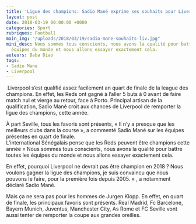 ```yaml
---
title: 'Ligue des champions: Sadio Mané exprime ses souhaits pour Liverpool'
layout: post
date: 2018-03-19 00:00:00 +0000
categories: Sport
rubriques: Football
main_img: "/uploads/2018/03/19/sadio-mane-souhaits-liv.jpg"
mini_desc: Nous sommes tous conscients, nous avons la qualité pour battre toutes les
  équipes du monde et nous allons essayer exactement cela.
auteurs: Baba Diao
tags:
- Sadio Mane
- Liverpool
---
```

 Liverpool s’est qualifié assez facilement an quart de finale de la league des champions. En effet, les Reds ont gagné à l’aller 5 buts à 0 avant de faire match nul et vierge au retour, face à Porto. Principal artisan de la qualification, Sadio Mané croit aux chances de Liverpool de remporter la ligue des champions, cette année.

À part Seville, tous les favoris sont présents, « Il n’y a presque que les meilleurs clubs dans la course », a commenté Sadio Mané sur les équipes présentes en quart de finale.  
L’international Sénégalais pense que les Reds peuvent être champions cette année « Nous sommes tous conscients, nous avons la qualité pour battre toutes les équipes du monde et nous allons essayer exactement cela.

En effet, pourquoi Liverpool ne devrait pas être champion en 2018 ? Nous voulons gagner la ligue des champions, je suis convaincu que nous pouvons le faire, pour la première fois depuis 2005. » , a notamment déclaré Sadio Mané.

Mais ça ne sera pas pour les hommes de Jurgen Klopp. En effet, en quart de finale, les principaux favoris sont présents. Real Madrid, Fc Barcelone, Bayern Munich, Juventus, Manchester City, As Rome et FC Seville vont aussi tenter de remporter la coupe aux grandes oreilles.